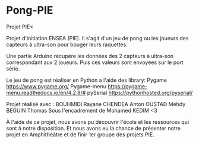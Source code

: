 # Pong-PIE
Projet PIE&lt;

Projet d'initiation ENSEA (PIE). 
Il s'agit d'un jeu de pong ou les joueurs des capteurs à ultra-son pour bouger leurs raquettes.

Une partie Arduino récupère les données des 2 capteurs à ultra-son correspondant aux 2 joueurs. 
  Puis ces valeurs sont envoyées sur le port série.
  
Le jeu de pong est réaliser en Python a l'aide des library:
  Pygame https://www.pygame.org/
  Pygame-menu https://pygame-menu.readthedocs.io/en/4.2.8/#
  pySerial https://pythonhosted.org/pyserial/

Projet réalisé avec :
 BOUHMIDI Rayane
 CHENDEA Anton
 OUSTAD Mehdy
 BEGUIN Thomas
Sous l'encadrement de Mohamed KEDIM <3

À l'aide de ce projet, nous avons pu découvrir l'école et les ressources qui sont à notre disposition.
Et nous avons eu la chance de présenter notre projet en Amphithéâtre et de finir 1er groupe des projets PIE.
